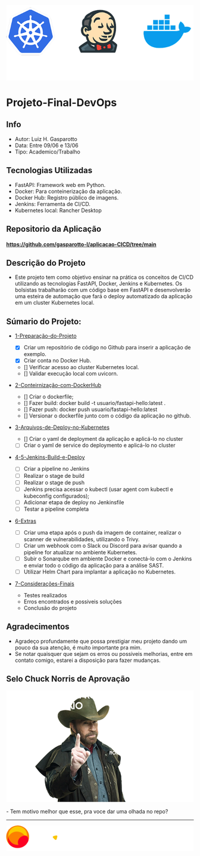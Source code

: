 
<p align="center">
  <img src="assets/et1/logos/logo-DKJ.png" alt="image">
</p>

# Projeto-Final-DevOps

## Info
- Autor: Luiz H. Gasparotto
- Data: Entre 09/06 e 13/06
- Tipo: Academico/Trabalho

## Tecnologias Utilizadas
- FastAPI: Framework web em Python.
- Docker: Para conteinerização da aplicação.
- Docker Hub: Registro público de imagens.
- Jenkins: Ferramenta de CI/CD.
- Kubernetes local: Rancher Desktop

## Repositorio da Aplicação
#### https://github.com/gasparotto-l/aplicacao-CICD/tree/main

## Descrição do Projeto

- Este projeto tem como objetivo ensinar na prática os conceitos de CI/CD
utilizando as tecnologias FastAPI, Docker, Jenkins e Kubernetes. Os bolsistas
trabalharão com um código base em FastAPI e desenvolverão uma esteira de
automação que fará o deploy automatizado da aplicação em um cluster
Kubernetes local.

## Súmario do Projeto:

- [1-Preparação-do-Projeto](./Etapas/1-Preparação-do-Projeto/README.md)
  - [x] Criar um repositório de código no Github para inserir a aplicação de exemplo.
  - [x] Criar conta no Docker Hub.
  - [] Verificar acesso ao cluster Kubernetes local.
  - [] Validar execução local com uvicorn.    
- [2-Conteirnização-com-DockerHub](./Etapas/2-Conteirnização-com-DockerHub/README.md)
  - [] Criar o dockerfile;
  - [] Fazer build: docker build -t usuario/fastapi-hello:latest .
  - [] Fazer push: docker push usuario/fastapi-hello:latest
  - [] Versionar o dockerfile junto com o código da aplicação no github.

- [3-Arquivos-de-Deploy-no-Kubernetes](./Etapas/3-Arquivos-de-Deploy-no-Kubernetes/README.md)
  - [] Criar o yaml de deployment da aplicação e aplicá-lo no cluster
  - [ ] Criar o yaml de service do deploymento e aplicá-lo no cluster
- [4-5-Jenkins-Build-e-Deploy](./Etapas/4-5-Jenkins-Build-e-Deploy/README.md)
  - [ ] Criar a pipeline no Jenkins
  - [ ] Realizar o stage de build
  - [ ] Realizar o stage de push
  - [ ] Jenkins precisa acessar o kubectl (usar agent com kubectl e kubeconfig
configurados);
  - [ ] Adicionar etapa de deploy no Jenkinsfile
  - [ ] Testar a pipeline completa

- [6-Extras](./Etapas/6-Extras/README.md)
  - [ ] Criar uma etapa após o push da imagem de container, realizar o scanner
de vulnerabilidades, utilizando o Trivy.
  - [ ] Criar um webhook com o Slack ou Discord para avisar quando a pipeline
for atualizar no ambiente Kubernetes.
  - [ ] Subir o Sonarqube em ambiente Docker e conectá-lo com o Jenkins e
enviar todo o código da aplicação para a análise SAST.
  - [ ] Utilizar Helm Chart para implantar a aplicação no Kubernetes.
     
- [7-Considerações-Finais](./Etapas/7-Considerações-Finais/README.md)
  - Testes realizados
  - Erros encontrados e possiveis soluções
  - Conclusão do projeto
## Agradecimentos
- Agradeço profundamente que possa prestigiar meu projeto dando um pouco da sua atenção, é muito importante pra mim.
- Se notar quaisquer que sejam os erros ou possiveis melhorias, entre em contato comigo, estarei a disposição para fazer mudanças.

## Selo Chuck Norris de Aprovação

<p align="center">
  <img src="assets/imgextras/chucknorris (1).png" alt="image">
</p>
- Tem motivo melhor que esse, pra voce dar uma olhada no repo? 

---
<p align="center">
  <img src="assets/et1/logos/compassUol-logo_1.png" alt="image">
</p>
